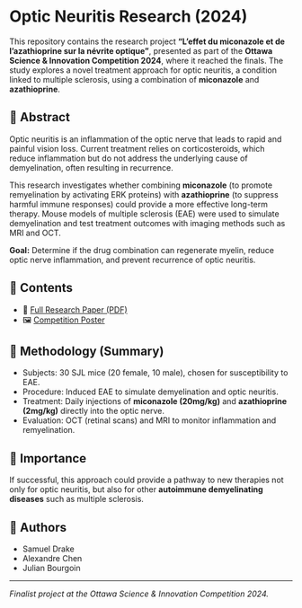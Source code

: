 # Optic Neuritis Research (2024)

This repository contains the research project **“L’effet du miconazole et de l’azathioprine sur la névrite optique”**, presented as part of the **Ottawa Science & Innovation Competition 2024**, where it reached the finals. The study explores a novel treatment approach for optic neuritis, a condition linked to multiple sclerosis, using a combination of **miconazole** and **azathioprine**.

## 📄 Abstract
Optic neuritis is an inflammation of the optic nerve that leads to rapid and painful vision loss. Current treatment relies on corticosteroids, which reduce inflammation but do not address the underlying cause of demyelination, often resulting in recurrence.  

This research investigates whether combining **miconazole** (to promote remyelination by activating ERK proteins) with **azathioprine** (to suppress harmful immune responses) could provide a more effective long-term therapy. Mouse models of multiple sclerosis (EAE) were used to simulate demyelination and test treatment outcomes with imaging methods such as MRI and OCT.

**Goal:** Determine if the drug combination can regenerate myelin, reduce optic nerve inflammation, and prevent recurrence of optic neuritis.

## 📂 Contents
- 📄 [Full Research Paper (PDF)](./research-paper.pdf)  
- 🖼️ [Competition Poster](./competition-poster.jpg)  

## 🧪 Methodology (Summary)
- Subjects: 30 SJL mice (20 female, 10 male), chosen for susceptibility to EAE.  
- Procedure: Induced EAE to simulate demyelination and optic neuritis.  
- Treatment: Daily injections of **miconazole (20mg/kg)** and **azathioprine (2mg/kg)** directly into the optic nerve.  
- Evaluation: OCT (retinal scans) and MRI to monitor inflammation and remyelination.  

## 🌟 Importance
If successful, this approach could provide a pathway to new therapies not only for optic neuritis, but also for other **autoimmune demyelinating diseases** such as multiple sclerosis.

## 👥 Authors
- Samuel Drake  
- Alexandre Chen  
- Julian Bourgoin  

---
*Finalist project at the Ottawa Science & Innovation Competition 2024.*
